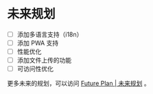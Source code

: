 # 未来规划

- [ ] 添加多语言支持（i18n）
- [ ] 添加 PWA 支持
- [ ] 性能优化
- [ ] 添加文件上传的功能
- [ ] 可访问性优化

更多未来的规划，可以访问 [Future Plan | 未来规划](https://github.com/Lifeni/i-show-you/projects/1) 。
